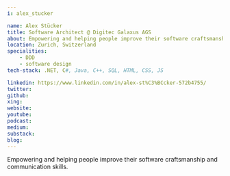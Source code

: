 ```yaml
---
i: alex_stucker

name: Alex Stücker
title: Software Architect @ Digitec Galaxus AGS
about: Empowering and helping people improve their software craftsmanship and communication skills
location: Zurich, Switzerland
specialities:
    - DDD
    - software design
tech-stack: .NET, C#, Java, C++, SQL, HTML, CSS, JS

linkedin: https://www.linkedin.com/in/alex-st%C3%BCcker-572b4755/
twitter:
github:
xing:
website:
youtube:
podcast:
medium:
substack:
blog:
---
```


Empowering and helping people improve their software craftsmanship and communication skills.
